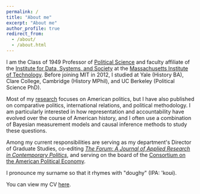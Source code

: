 ```yaml
---
permalink: /
title: "About me"
excerpt: "About me"
author_profile: true
redirect_from: 
  - /about/
  - /about.html
---
```


I am the Class of 1949 Professor of [Political Science](https://polisci.mit.edu)
and faculty affiliate of the [Institute for Data, Systems, and
Society](https://idss.mit.edu) at the [Massachusetts Institute of
Technology](https://www.mit.edu). Before joining MIT in 2012, I studied at Yale
(History BA), Clare College, Cambridge (History MPhil), and UC Berkeley
(Political Science PhD).

Most of my [research](https://devincaughey.github.io/research/) focuses on American politics, but I have also published on comparative politics, international relations, and political methodology. I am particularly interested in how representation and accountability have evolved over the course of American history, and I often use a combination of Bayesian measurement models and causal inference methods to study these questions.

Among my current responsibilities are serving as my department's Director of
Graduate Studies, co-editing [*The Forum: A Journal of Applied Research in
Contemporary Politics*](https://www.degruyter.com/journal/key/for/html), and
serving on the board of the [Consortium on the American Political
Economy](https://www.americanpoliticaleconomy.org).

I pronounce my surname so that it rhymes with "doughy" (IPA: 'koʊi).

You can view my CV [here](https://www.dropbox.com/s/n7g8eo7dnvba74o/DevinCaugheyCV.pdf?dl=1).
